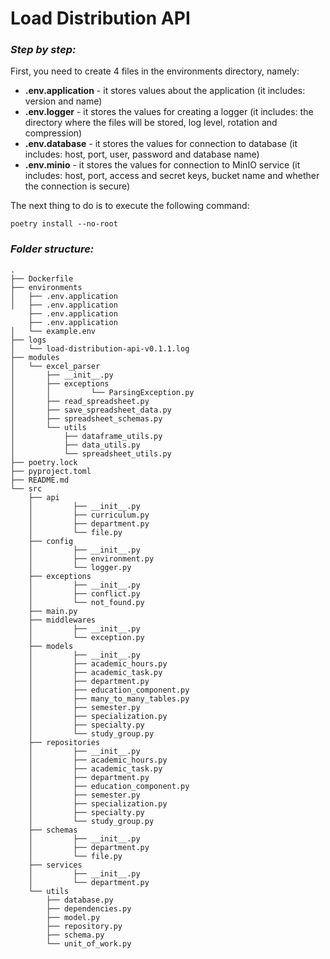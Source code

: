 # Load Distribution API

### _Step by step:_

First, you need to create 4 files in the environments directory, namely:

- **.env.application** - it stores values about the application
  (it includes: version and name)
- **.env.logger** - it stores the values for creating a logger 
  (it includes: the directory where the files will be stored, log level, rotation and compression)
- **.env.database** - it stores the values for connection to database 
  (it includes: host, port, user, password and database name)
- **.env.minio** - it stores the values for connection to MinIO service 
  (it includes: host, port, access and secret keys, bucket name and whether the connection is secure)

The next thing to do is to execute the following command:

```shell
poetry install --no-root
```



### _Folder structure:_

```text
.
├── Dockerfile
├── environments
│   ├── .env.application
│   ├── .env.application
    ├── .env.application
    ├── .env.application
│   └── example.env
├── logs
│   └── load-distribution-api-v0.1.1.log
├── modules
│   └── excel_parser
│       ├── __init__.py
│       ├── exceptions
│       │         └── ParsingException.py
│       ├── read_spreadsheet.py
│       ├── save_spreadsheet_data.py
│       ├── spreadsheet_schemas.py
│       └── utils
│           ├── dataframe_utils.py
│           ├── data_utils.py
│           └── spreadsheet_utils.py
├── poetry.lock
├── pyproject.toml
├── README.md
└── src
    ├── api
    │         ├── __init__.py
    │         ├── curriculum.py
    │         ├── department.py
    │         └── file.py
    ├── config
    │         ├── __init__.py
    │         ├── environment.py
    │         └── logger.py
    ├── exceptions
    │         ├── __init__.py
    │         ├── conflict.py
    │         └── not_found.py
    ├── main.py
    ├── middlewares
    │         ├── __init__.py
    │         └── exception.py
    ├── models
    │         ├── __init__.py
    │         ├── academic_hours.py
    │         ├── academic_task.py
    │         ├── department.py
    │         ├── education_component.py
    │         ├── many_to_many_tables.py
    │         ├── semester.py
    │         ├── specialization.py
    │         ├── specialty.py
    │         └── study_group.py
    ├── repositories
    │         ├── __init__.py
    │         ├── academic_hours.py
    │         ├── academic_task.py
    │         ├── department.py
    │         ├── education_component.py
    │         ├── semester.py
    │         ├── specialization.py
    │         ├── specialty.py
    │         └── study_group.py
    ├── schemas
    │         ├── __init__.py
    │         ├── department.py
    │         └── file.py
    ├── services
    │         ├── __init__.py
    │         └── department.py
    └── utils
        ├── database.py
        ├── dependencies.py
        ├── model.py
        ├── repository.py
        ├── schema.py
        └── unit_of_work.py
```
